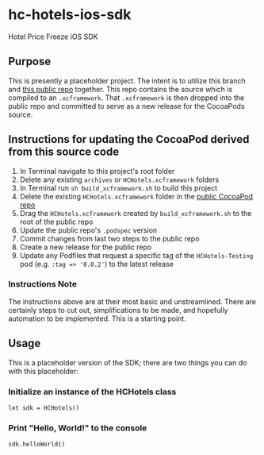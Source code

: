 # hc-hotels-ios-sdk
Hotel Price Freeze iOS SDK

## Purpose
This is presently a placeholder project. The intent is to utilize this branch and [this public repo](https://github.com/robomex/TestSDK) together. This repo contains the source which is compiled to an `.xcframework`. That `.xcframework` is then dropped into the public repo and committed to serve as a new release for the CocoaPods source.

## Instructions for updating the CocoaPod derived from this source code
1. In Terminal navigate to this project's root folder
2. Delete any existing `archives` or `HCHotels.xcframework` folders
3. In Terminal run `sh build_xcframework.sh` to build this project
4. Delete the existing `HCHotels.xcframework` folder in the [public CocoaPod repo](https://github.com/robomex/TestSDK)
5. Drag the `HCHotels.xcframework` created by `build_xcframework.sh` to the root of the public repo
6. Update the public repo's `.podspec` version
7. Commit changes from last two steps to the public repo
8. Create a new release for the public repo
9. Update any Podfiles that request a specific tag of the `HCHotels-Testing` pod (e.g. `:tag => '0.0.2'`) to the latest release

### Instructions Note
The instructions above are at their most basic and unstreamlined. There are certainly steps to cut out, simplifications to be made, and hopefully automation to be implemented. This is a starting point.

## Usage
This is a placeholder version of the SDK; there are two things you can do with this placeholder:
### Initialize an instance of the HCHotels class
`let sdk = HCHotels()`
### Print "Hello, World!" to the console
`sdk.helloWorld()`
